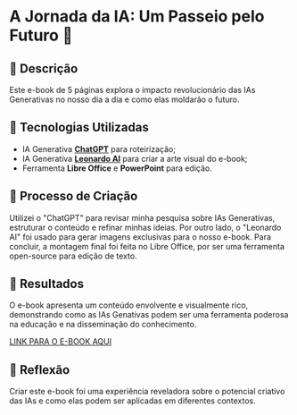 # A Jornada da IA: Um Passeio pelo Futuro 🌌

## 📒 Descrição
Este e-book de 5 páginas explora o impacto revolucionário das IAs Generativas no nosso dia a dia e como elas moldarão o futuro.

## 🤖 Tecnologias Utilizadas
- IA Generativa **[ChatGPT](https://chat.openai.com)** para roteirização;
- IA Generativa **[Leonardo AI](https://leonardo.ai)** para criar a arte visual do e-book;
- Ferramenta **Libre Office** e **PowerPoint** para edição.

## 🧐 Processo de Criação
Utilizei o "ChatGPT" para revisar minha pesquisa sobre IAs Generativas, estruturar o conteúdo e refinar minhas ideias. Por outro lado, o "Leonardo AI" foi usado para gerar imagens exclusivas para o nosso e-book. Para concluir, a montagem final foi feita no Libre Office, por ser uma ferramenta open-source para edição de texto.

## 🚀 Resultados
O e-book apresenta um conteúdo envolvente e visualmente rico, demonstrando como as IAs Genativas podem ser uma ferramenta poderosa na educação e na disseminação do conhecimento.

[LINK PARA O E-BOOK AQUI](https://1drv.ms/p/s!AkKq4hWyi5L-hwD8cNpubj_5zqEi)

## 💭 Reflexão
Criar este e-book foi uma experiência reveladora sobre o potencial criativo das IAs e como elas podem ser aplicadas em diferentes contextos.
